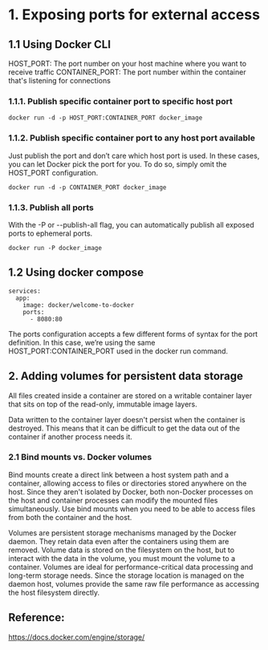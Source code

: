 # 1. Exposing ports for external access

## 1.1 Using Docker CLI

HOST_PORT: The port number on your host machine where you want to receive traffic
CONTAINER_PORT: The port number within the container that's listening for connections

### 1.1.1. Publish specific container port to specific host port
```
docker run -d -p HOST_PORT:CONTAINER_PORT docker_image
```

### 1.1.2. Publish specific container port to any host port available
Just publish the port and don’t care which host port is used. In these cases, you can let Docker pick the port for you. To do so, simply omit the HOST_PORT configuration.

```
docker run -d -p CONTAINER_PORT docker_image
```
### 1.1.3. Publish all ports
With the -P or --publish-all flag, you can automatically publish all exposed ports to ephemeral ports.

```
docker run -P docker_image
```

## 1.2 Using docker compose

```
services:
  app:
    image: docker/welcome-to-docker
    ports:
      - 8080:80
```
The ports configuration accepts a few different forms of syntax for the port definition. In this case, we’re using the same HOST_PORT:CONTAINER_PORT used in the docker run command.

## 2. Adding volumes for persistent data storage
All files created inside a container are stored on a writable container layer that sits on top of the read-only, immutable image layers.

Data written to the container layer doesn't persist when the container is destroyed. This means that it can be difficult to get the data out of the container if another process needs it.

### 2.1 Bind mounts vs. Docker volumes

Bind mounts create a direct link between a host system path and a container, allowing access to files or directories stored anywhere on the host. Since they aren't isolated by Docker, both non-Docker processes on the host and container processes can modify the mounted files simultaneously. Use bind mounts when you need to be able to access files from both the container and the host.

Volumes are persistent storage mechanisms managed by the Docker daemon. They retain data even after the containers using them are removed. Volume data is stored on the filesystem on the host, but to interact with the data in the volume, you must mount the volume to a container. Volumes are ideal for performance-critical data processing and long-term storage needs. Since the storage location is managed on the daemon host, volumes provide the same raw file performance as accessing the host filesystem directly.


## Reference:
https://docs.docker.com/engine/storage/


